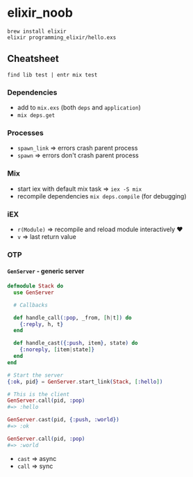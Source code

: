 # elixir_noob

```
brew install elixir
elixir programming_elixir/hello.exs
```

## Cheatsheet

`find lib test | entr mix test`

### Dependencies

* add to `mix.exs` (both `deps` and `application`)
* `mix deps.get`

### Processes

* `spawn_link` => errors crash parent process
* `spawn` => errors don't crash parent process

### Mix

* start iex with default mix task => `iex -S mix`
* recompile dependencies `mix deps.compile` (for debugging)

### iEX

* `r(Module)` => recompile and reload module interactively :heart:
* `v` => last return value

### OTP

#### `GenServer` - generic server

```ex
defmodule Stack do
  use GenServer

  # Callbacks

  def handle_call(:pop, _from, [h|t]) do
    {:reply, h, t}
  end

  def handle_cast({:push, item}, state) do
    {:noreply, [item|state]}
  end
end

# Start the server
{:ok, pid} = GenServer.start_link(Stack, [:hello])

# This is the client
GenServer.call(pid, :pop)
#=> :hello

GenServer.cast(pid, {:push, :world})
#=> :ok

GenServer.call(pid, :pop)
#=> :world
```

* `cast` => async
* `call` => sync
